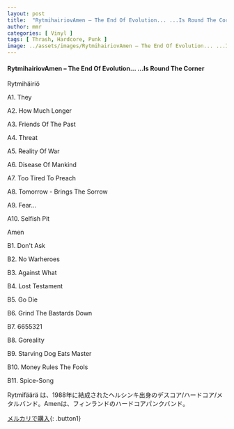 ```yaml
---
layout: post
title:  "RytmihairiovAmen – The End Of Evolution... ...Is Round The Corner"
author: mmr
categories: [ Vinyl ]
tags: [ Thrash, Hardcore, Punk ]
image: ../assets/images/RytmihairiovAmen – The End Of Evolution... ...Is Round The Corner.jpg
---
```


#### RytmihairiovAmen – The End Of Evolution... ...Is Round The Corner

Rytmihäiriö

A1. They

A2. How Much Longer

A3. Friends Of The Past

A4. Threat

A5. Reality Of War

A6. Disease Of Mankind

A7. Too Tired To Preach

A8. Tomorrow - Brings The Sorrow

A9. Fear...

A10. Selfish Pit

Amen

B1. Don't Ask

B2. No Warheroes

B3. Against What

B4. Lost Testament

B5. Go Die

B6. Grind The Bastards Down

B7. 6655321

B8. Goreality

B9. Starving Dog Eats Master

B10. Money Rules The Fools

B11. Spice-Song


Rytmifäärä は、1988年に結成されたヘルシンキ出身のデスコア/ハードコア/メタルバンド。Amenは、フィンランドのハードコアパンクバンド。

[メルカリで購入](https://jp.mercari.com/item/m23657412972){: .button1}

